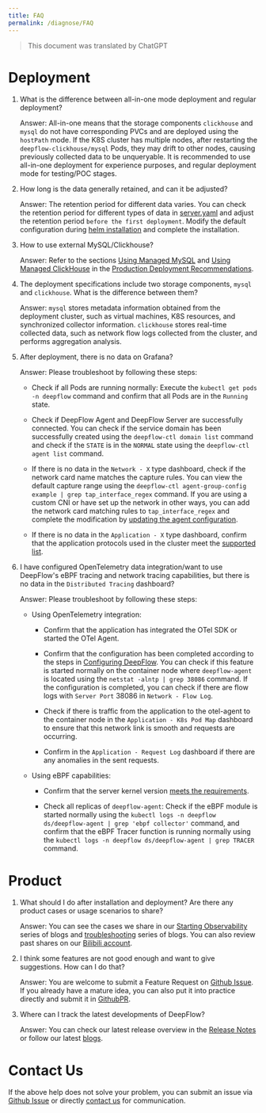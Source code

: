 ```yaml
---
title: FAQ
permalink: /diagnose/FAQ
---
```


> This document was translated by ChatGPT

# Deployment

1. What is the difference between all-in-one mode deployment and regular deployment?

   Answer: All-in-one means that the storage components `clickhouse` and `mysql` do not have corresponding PVCs and are deployed using the `hostPath` mode. If the K8S cluster has multiple nodes, after restarting the `deepflow-clickhouse/mysql` Pods, they may drift to other nodes, causing previously collected data to be unqueryable. It is recommended to use all-in-one deployment for experience purposes, and regular deployment mode for testing/POC stages.

2. How long is the data generally retained, and can it be adjusted?

   Answer: The retention period for different data varies. You can check the retention period for different types of data in [server.yaml](https://github.com/deepflowio/deepflow/blob/main/server/server.yaml#L296-L310) and adjust the retention period `before the first deployment`. Modify the default configuration during [helm installation](../best-practice/server-advanced-config/#%E4%BF%AE%E6%94%B9-server-%E9%85%8D%E7%BD%AE%E6%96%87%E4%BB%B6) and complete the installation.

3. How to use external MySQL/Clickhouse?

   Answer: Refer to the sections [Using Managed MySQL](../best-practice/production-deployment/#%E4%BD%BF%E7%94%A8%E6%89%98%E7%AE%A1-mysql) and [Using Managed ClickHouse](../best-practice/production-deployment/#%E4%BD%BF%E7%94%A8%E6%89%98%E7%AE%A1-clickhouse) in the [Production Deployment Recommendations](../best-practice/production-deployment/).

4. The deployment specifications include two storage components, `mysql` and `clickhouse`. What is the difference between them?

   Answer: `mysql` stores metadata information obtained from the deployment cluster, such as virtual machines, K8S resources, and synchronized collector information. `clickhouse` stores real-time collected data, such as network flow logs collected from the cluster, and performs aggregation analysis.

5. After deployment, there is no data on Grafana?

   Answer: Please troubleshoot by following these steps:

   - Check if all Pods are running normally: Execute the `kubectl get pods -n deepflow` command and confirm that all Pods are in the `Running` state.

   - Check if DeepFlow Agent and DeepFlow Server are successfully connected. You can check if the service domain has been successfully created using the `deepflow-ctl domain list` command and check if the `STATE` is in the `NORMAL` state using the `deepflow-ctl agent list` command.

   - If there is no data in the `Network - X` type dashboard, check if the network card name matches the capture rules. You can view the default capture range using the `deepflow-ctl agent-group-config example | grep tap_interface_regex` command. If you are using a custom CNI or have set up the network in other ways, you can add the network card matching rules to `tap_interface_regex` and complete the modification by [updating the agent configuration](../best-practice/agent-advanced-config/#%E6%9B%B4%E6%96%B0-agent-group-config-%E9%85%8D%E7%BD%AE).

   - If there is no data in the `Application - X` type dashboard, confirm that the application protocols used in the cluster meet the [supported list](../features/universal-map/request-log/).

6. I have configured OpenTelemetry data integration/want to use DeepFlow's eBPF tracing and network tracing capabilities, but there is no data in the `Distributed Tracing` dashboard?

   Answer: Please troubleshoot by following these steps:

   - Using OpenTelemetry integration:

     - Confirm that the application has integrated the OTel SDK or started the OTel Agent.

     - Confirm that the configuration has been completed according to the steps in [Configuring DeepFlow](../integration/input/tracing/opentelemetry/#%E9%85%8D%E7%BD%AE-deepflow). You can check if this feature is started normally on the container node where `deepflow-agent` is located using the `netstat -alntp | grep 38086` command. If the configuration is completed, you can check if there are flow logs with `Server Port` 38086 in `Network - Flow Log`.

     - Check if there is traffic from the application to the otel-agent to the container node in the `Application - K8s Pod Map` dashboard to ensure that this network link is smooth and requests are occurring.

     - Confirm in the `Application - Request Log` dashboard if there are any anomalies in the sent requests.

   - Using eBPF capabilities:

     - Confirm that the server kernel version [meets the requirements](../ce-install/overview/#%E8%BF%90%E8%A1%8C%E6%9D%83%E9%99%90%E5%8F%8A%E5%86%85%E6%A0%B8%E8%A6%81%E6%B1%82).

     - Check all replicas of `deepflow-agent`: Check if the eBPF module is started normally using the `kubectl logs -n deepflow ds/deepflow-agent | grep 'ebpf collector'` command, and confirm that the eBPF Tracer function is running normally using the `kubectl logs -n deepflow ds/deepflow-agent | grep TRACER` command.

# Product

1. What should I do after installation and deployment? Are there any product cases or usage scenarios to share?

   Answer: You can see the cases we share in our [Starting Observability](https://deepflow.io/blog/tags/Dashboard/) series of blogs and [troubleshooting](https://deepflow.io/blog/tags/troubleshooting/) series of blogs. You can also review past shares on our [Bilibili account](https://space.bilibili.com/2040480780/video).

2. I think some features are not good enough and want to give suggestions. How can I do that?

   Answer: You are welcome to submit a Feature Request on [Github Issue](https://github.com/deepflowio/deepflow/issues). If you already have a mature idea, you can also put it into practice directly and submit it in [GithubPR](https://github.com/deepflowio/deepflow/pulls).

3. Where can I track the latest developments of DeepFlow?

   Answer: You can check our latest release overview in the [Release Notes](../release-notes/release-6.2-ce/) or follow our latest [blogs](https://deepflow.io/blog/).

# Contact Us

If the above help does not solve your problem, you can submit an issue via [Github Issue](https://github.com/deepflowio/deepflow/issues) or directly [contact us](https://github.com/deepflowio/deepflow#contact-us) for communication.